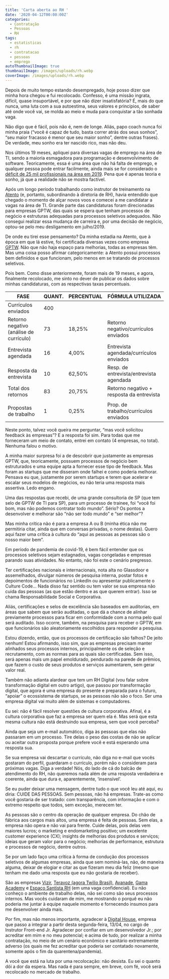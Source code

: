 ```yaml
---
title: 'Carta aberta ao RH '
date: '2020-04-12T00:00:00Z'
categories:
  - Contratação
  - Pessoas
  - RH
tags:
  - estatisticas
  - rh
  - contratacao
  - pessoas
  - emprego
autoThumbnailImage: true
thumbnailImage: /images/uploads/rh.webp
coverImage: /images/uploads/rh.webp
---
```

Depois de muito tempo estando desempregado, hoje posso dizer que minha hora chegou e fui recolocado. Confesso, é uma missão ingrata, difícil, quase insuportável, e por que não dizer insatisfatória? É, mais do que nunca, uma luta com a sua autoestima, seus valores e princípios, de saber até onde você vai, se molda ao meio e muda para conquistar a tão sonhada vaga.

Não digo que é fácil, pois não é, nem de longe. Aliás, papo coach nunca foi minha praia (“você é capaz de tudo, basta correr atrás dos seus sonhos”, “seu maior fracasso é menor que seu maior sonho”, dentre outras frases). De verdade, meu sonho era ter nascido rico, mas não deu.

Nos últimos 19 meses, apliquei para diversas vagas de emprego na área de TI, sendo a maioria esmagadora para programação e desenvolvimento de software. Teoricamente, essa é uma área que não há falta de emprego, e qualquer pessoa pode entrar facilmente, ainda mais se for considerado o [déficit de 25 mil profissionais na área em 2019][deficit]. Pena que é apenas teoria e sonho, já que a realidade não se mostra factível.

Após um longo período trabalhando como instrutor de treinamento na [Atento][atento] (e, portanto, subordinando à diretoria de RH), havia entendido que chegado o momento de alçar novos voos e comecei a me candidatar a vagas na área de TI. Grande parte das candidaturas foram direcionadas para empresas GPTW, das quais se espera que tenham processos de negócio e estruturas adequadas para processos seletivos adequados. Não consegui realizar essa mudança de carreira e, por uma decisão de negócio, optou-se pelo meu desligamento em julho/2019.

De onde eu tirei esse pensamento? Da minha estadia na Atento, que à época em que lá estive, foi certificada diversas vezes como empresa [GPTW][gptw]. Não que não haja espaço para melhorias, todas as empresas têm. Mas uma coisa posso afirmar categoricamente: a Atento possui processos bem definidos e que funcionam, pelo menos em se tratando de processos seletivos.

Pois bem. Como disse anteriormente, foram mais de 19 meses, e agora, finalmente recolocado, me sinto no dever de publicar os dados sobre minhas candidaturas, com as respectivas taxas percentuais.

| FASE                                    | QUANT. | PERCENTUAL | FÓRMULA UTILIZADA                         |
|-----------------------------------------|--------|------------|-------------------------------------------|
| Currículos enviados                     | 400    |                                                        |
| Retorno negativo (análise de currículo) | 73     | 18,25%     | Retorno negativo/currículos enviados      |
| Entrevista agendada                     | 16     | 4,00%      | Entrevista agendada/currículos enviados   |
| Resposta da entrevista                  | 10     | 62,50%     | Resp. de entrevista/entrevista agendada   |
| Total dos retornos                      | 83     | 20,75%     | Retorno negativo + resposta da entrevista |
|                                                                                                           |
| Propostas de trabalho                   | 1      | 0,25%      | Prop. de trabalho/currículos enviados     |

Neste ponto, talvez você queira me perguntar, “mas você solicitou feedback às empresas”? E a resposta foi sim. Para todas que me forneceram um meio de contato, entrei em contato (4 empresas, no total). Nenhuma falou o motivo.

A minha maior surpresa foi a de descobrir que justamente as empresas GPTW, que, teoricamente, possuem processos de negócio bem estruturados e uma equipe apta a fornecer esse tipo de feedback. Mas foram as startups que me disseram onde falhei e como poderia melhorar. Pensava eu que, justamente por serem startups e terem que acelerar e escalar seus modelos de negócios, eu não teria uma resposta mais assertiva. Ledo engano.

Uma das respostas que recebi, de uma grande consultoria de SP (que tem selo de GPTW de TI para SP), para um processo de trainee, foi “você foi bom, mas não podemos contratar todo mundo”. Sério? Os pontos a desenvolver e melhorar são “não ser todo mundo” e “ser melhor”?

Mas minha crítica não é para a empresa A ou B (minha ética não me permitiria citar, ainda que em conversas privadas, o nome destas). Quero aqui fazer uma crítica à cultura do “aqui as pessoas as pessoas são o nosso maior bem”.

Em período de pandemia de covid-19, é bem fácil entender que os processos seletivos sejam estagnados, vagas congeladas e empresas parando suas atividades. No entanto, não foi este o cenário pregresso.

Ter certificações nacionais e internacionais, nota alta no Glassdoor e assemelhados, divulgar números de pesquisa interna, postar fotos e depoimentos de funcionários no LinkedIn ou apresentar publicamente o Culture Code... Nada disso faz sentido ou tem valor se sua empresa não cuida das pessoas (as que estão dentro e as que querem entrar). Isso se chama Responsabilidade Social e Corporativa.

Aliás, certificações e selos de excelência são baseados em auditorias, em áreas que sabem que serão auditadas, o que dá a chance de alinhar previamente processos para ficar em conformidade com a norma pelo qual será auditado. Isso ocorre, também, na pesquisa para receber o GPTW, em que funcionários são aleatoriamente escolhidos para responder a pesquisa.

Estou dizendo, então, que os processos de certificação são falhos? De jeito nenhum! Estou afirmando, isso sim, que as empresas precisam manter alinhados seus processos internos, principalmente os de seleção e recrutamento, com as normas para as quais são certificadas. Sem isso, será apenas mais um papel emoldurado, pendurado na parede de prêmios, que fazem o custo de seus produtos e serviços aumentarem, sem gerar valor real.

Também não adianta alardear que tem um RH Digital (vou falar sobre transformação digital em outro artigo), que passou por transformação digital, que agora é uma empresa do presente e preparada para o futuro, “apoiar” o ecossistema de startups, se as pessoas não são o foco. Ser uma empresa digital vai muito além de sistemas e computadores.

Eu sei: não é fácil resolver questões de cultura corporativa. Afinal, é a cultura corporativa que faz a empresa ser quem ela é. Mas será que esta mesma cultura não está destruindo sua empresa, sem que você perceba?

Ainda que seja um e-mail automático, diga às pessoas que elas não passaram em um processo. Tire delas o peso das costas de não se aplicar ou aceitar outra proposta porque prefere você e está esperando uma resposta sua.

Se sua empresa vai descartar o currículo, não diga no e-mail que vocês gostaram do perfil, guardaram o currículo, porém não o consideram para próximas vagas. Diga a verdade! Nós, do lado de cá do balcão de atendimento do RH, não queremos nada além de uma resposta verdadeira e coerente, ainda que dura e, aparentemente, ‘insensível’.

Se eu puder deixar uma mensagem, dentre tudo o que você leu até aqui, eu diria: CUIDE DAS PESSOAS. Sem pessoas, não há empresas. Trate-as como você gostaria de ser tratado: com transparência, com informação e com o extremo respeito que todos, sem exceção, merecem ter.

As pessoas são o centro da operação de qualquer empresa. Do chão de fábrica aos cargos mais altos, uma empresa é feita de pessoas. Sem elas, a empresa não opera e não vai para frente. Cuide delas, pois delas vem maiores lucros; o marketing e endomarketing positivo; um excelente customer experience (CX); insights de melhorias dos produtos e serviços; ideias que geram valor para o negócio; melhorias de performance, estrutura e processos de negócio, dentre outros.

Se por um lado faço uma crítica à forma de condução dos processos seletivos de algumas empresas, ainda que sem nominá-las, não, de maneira alguma, deixar de elogiar e citar as que fizeram meu dia feliz (mesmo que tenham me dado uma resposta que eu não gostaria de receber).

São as empresas [Vizir][vizir], [Teravoz (agora Twilio Brasil)][twilio], [Avanade][avanade], [Gama Academy][gama] e [Espaço Santista RH][esrh] (em uma vaga confidencial). Eu não conheço o ambiente de trabalho delas, não sei como são seus processos internos. Mas vocês cuidaram de mim, me mostrando o porquê eu não poderia me juntar à equipe naquele momento e fornecendo insumos para me desenvolver ainda mais.

Por fim, mas não menos importante, agradecer à [Digital House][dhbr], empresa que passo a integrar a partir desta segunda-feira, 13/04, no cargo de Instrutor Front-end Jr. Agradecer por confiar em um desenvolvedor Jr.; por acreditar em mim e no meu potencial; e acima de tudo, por realizar a minha contratação, no meio de um cenário econômico e sanitário extremamente adverso (os quais me fez acreditar que poderia ser contatado novamente, somente após o fim da quarentena/pandemia).

A você que está na luta por uma recolocação: não desista. Eu sei o quanto dói a dor da espera. Mas nada é para sempre, em breve, com fé, você será recolocado no mercado de trabalho.

[avanade]: https://www.avanade.com/pt-br
[vizir]: https://vizir.com.br/
[twilio]: https://www.twilio.com/
[gama]: https://gama.academy/experience
[esrh]: http://esrh.com.br/category/vagas/
[dhbr]: https://www.digitalhouse.com/br
[deficit]: http://www.sindpd.org.br/sindpd/site/noticia.jsp?id=1565192199828
[atento]: http://www.atento.com/pt/atento-no-mundo/brasil
[gptw]: https://gptw.com.br/
